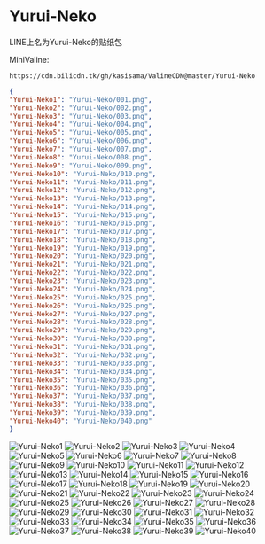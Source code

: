 # Yurui-Neko

LINE上名为Yurui-Neko的贴纸包

MiniValine:

`https://cdn.bilicdn.tk/gh/kasisama/ValineCDN@master/Yurui-Neko`

```json
{
"Yurui-Neko1": "Yurui-Neko/001.png",
"Yurui-Neko2": "Yurui-Neko/002.png",
"Yurui-Neko3": "Yurui-Neko/003.png",
"Yurui-Neko4": "Yurui-Neko/004.png",
"Yurui-Neko5": "Yurui-Neko/005.png",
"Yurui-Neko6": "Yurui-Neko/006.png",
"Yurui-Neko7": "Yurui-Neko/007.png",
"Yurui-Neko8": "Yurui-Neko/008.png",
"Yurui-Neko9": "Yurui-Neko/009.png",
"Yurui-Neko10": "Yurui-Neko/010.png",
"Yurui-Neko11": "Yurui-Neko/011.png",
"Yurui-Neko12": "Yurui-Neko/012.png",
"Yurui-Neko13": "Yurui-Neko/013.png",
"Yurui-Neko14": "Yurui-Neko/014.png",
"Yurui-Neko15": "Yurui-Neko/015.png",
"Yurui-Neko16": "Yurui-Neko/016.png",
"Yurui-Neko17": "Yurui-Neko/017.png",
"Yurui-Neko18": "Yurui-Neko/018.png",
"Yurui-Neko19": "Yurui-Neko/019.png",
"Yurui-Neko20": "Yurui-Neko/020.png",
"Yurui-Neko21": "Yurui-Neko/021.png",
"Yurui-Neko22": "Yurui-Neko/022.png",
"Yurui-Neko23": "Yurui-Neko/023.png",
"Yurui-Neko24": "Yurui-Neko/024.png",
"Yurui-Neko25": "Yurui-Neko/025.png",
"Yurui-Neko26": "Yurui-Neko/026.png",
"Yurui-Neko27": "Yurui-Neko/027.png",
"Yurui-Neko28": "Yurui-Neko/028.png",
"Yurui-Neko29": "Yurui-Neko/029.png",
"Yurui-Neko30": "Yurui-Neko/030.png",
"Yurui-Neko31": "Yurui-Neko/031.png",
"Yurui-Neko32": "Yurui-Neko/032.png",
"Yurui-Neko33": "Yurui-Neko/033.png",
"Yurui-Neko34": "Yurui-Neko/034.png",
"Yurui-Neko35": "Yurui-Neko/035.png",
"Yurui-Neko36": "Yurui-Neko/036.png",
"Yurui-Neko37": "Yurui-Neko/037.png",
"Yurui-Neko38": "Yurui-Neko/038.png",
"Yurui-Neko39": "Yurui-Neko/039.png",
"Yurui-Neko40": "Yurui-Neko/040.png"
}
```
![Yurui-Neko1](https://cdn.bilicdn.tk/gh/kasisama/ValineCDN@master/Yurui-Neko/001.png)
![Yurui-Neko2](https://cdn.bilicdn.tk/gh/kasisama/ValineCDN@master/Yurui-Neko/002.png)
![Yurui-Neko3](https://cdn.bilicdn.tk/gh/kasisama/ValineCDN@master/Yurui-Neko/003.png)
![Yurui-Neko4](https://cdn.bilicdn.tk/gh/kasisama/ValineCDN@master/Yurui-Neko/004.png)
![Yurui-Neko5](https://cdn.bilicdn.tk/gh/kasisama/ValineCDN@master/Yurui-Neko/005.png)
![Yurui-Neko6](https://cdn.bilicdn.tk/gh/kasisama/ValineCDN@master/Yurui-Neko/006.png)
![Yurui-Neko7](https://cdn.bilicdn.tk/gh/kasisama/ValineCDN@master/Yurui-Neko/007.png)
![Yurui-Neko8](https://cdn.bilicdn.tk/gh/kasisama/ValineCDN@master/Yurui-Neko/008.png)
![Yurui-Neko9](https://cdn.bilicdn.tk/gh/kasisama/ValineCDN@master/Yurui-Neko/009.png)
![Yurui-Neko10](https://cdn.bilicdn.tk/gh/kasisama/ValineCDN@master/Yurui-Neko/010.png)
![Yurui-Neko11](https://cdn.bilicdn.tk/gh/kasisama/ValineCDN@master/Yurui-Neko/011.png)
![Yurui-Neko12](https://cdn.bilicdn.tk/gh/kasisama/ValineCDN@master/Yurui-Neko/012.png)
![Yurui-Neko13](https://cdn.bilicdn.tk/gh/kasisama/ValineCDN@master/Yurui-Neko/013.png)
![Yurui-Neko14](https://cdn.bilicdn.tk/gh/kasisama/ValineCDN@master/Yurui-Neko/014.png)
![Yurui-Neko15](https://cdn.bilicdn.tk/gh/kasisama/ValineCDN@master/Yurui-Neko/015.png)
![Yurui-Neko16](https://cdn.bilicdn.tk/gh/kasisama/ValineCDN@master/Yurui-Neko/016.png)
![Yurui-Neko17](https://cdn.bilicdn.tk/gh/kasisama/ValineCDN@master/Yurui-Neko/017.png)
![Yurui-Neko18](https://cdn.bilicdn.tk/gh/kasisama/ValineCDN@master/Yurui-Neko/018.png)
![Yurui-Neko19](https://cdn.bilicdn.tk/gh/kasisama/ValineCDN@master/Yurui-Neko/019.png)
![Yurui-Neko20](https://cdn.bilicdn.tk/gh/kasisama/ValineCDN@master/Yurui-Neko/020.png)
![Yurui-Neko21](https://cdn.bilicdn.tk/gh/kasisama/ValineCDN@master/Yurui-Neko/021.png)
![Yurui-Neko22](https://cdn.bilicdn.tk/gh/kasisama/ValineCDN@master/Yurui-Neko/022.png)
![Yurui-Neko23](https://cdn.bilicdn.tk/gh/kasisama/ValineCDN@master/Yurui-Neko/023.png)
![Yurui-Neko24](https://cdn.bilicdn.tk/gh/kasisama/ValineCDN@master/Yurui-Neko/024.png)
![Yurui-Neko25](https://cdn.bilicdn.tk/gh/kasisama/ValineCDN@master/Yurui-Neko/025.png)
![Yurui-Neko26](https://cdn.bilicdn.tk/gh/kasisama/ValineCDN@master/Yurui-Neko/026.png)
![Yurui-Neko27](https://cdn.bilicdn.tk/gh/kasisama/ValineCDN@master/Yurui-Neko/027.png)
![Yurui-Neko28](https://cdn.bilicdn.tk/gh/kasisama/ValineCDN@master/Yurui-Neko/028.png)
![Yurui-Neko29](https://cdn.bilicdn.tk/gh/kasisama/ValineCDN@master/Yurui-Neko/029.png)
![Yurui-Neko30](https://cdn.bilicdn.tk/gh/kasisama/ValineCDN@master/Yurui-Neko/030.png)
![Yurui-Neko31](https://cdn.bilicdn.tk/gh/kasisama/ValineCDN@master/Yurui-Neko/031.png)
![Yurui-Neko32](https://cdn.bilicdn.tk/gh/kasisama/ValineCDN@master/Yurui-Neko/032.png)
![Yurui-Neko33](https://cdn.bilicdn.tk/gh/kasisama/ValineCDN@master/Yurui-Neko/033.png)
![Yurui-Neko34](https://cdn.bilicdn.tk/gh/kasisama/ValineCDN@master/Yurui-Neko/034.png)
![Yurui-Neko35](https://cdn.bilicdn.tk/gh/kasisama/ValineCDN@master/Yurui-Neko/035.png)
![Yurui-Neko36](https://cdn.bilicdn.tk/gh/kasisama/ValineCDN@master/Yurui-Neko/036.png)
![Yurui-Neko37](https://cdn.bilicdn.tk/gh/kasisama/ValineCDN@master/Yurui-Neko/037.png)
![Yurui-Neko38](https://cdn.bilicdn.tk/gh/kasisama/ValineCDN@master/Yurui-Neko/038.png)
![Yurui-Neko39](https://cdn.bilicdn.tk/gh/kasisama/ValineCDN@master/Yurui-Neko/039.png)
![Yurui-Neko40](https://cdn.bilicdn.tk/gh/kasisama/ValineCDN@master/Yurui-Neko/040.png)